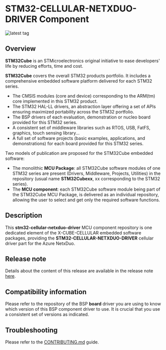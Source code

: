 # STM32-CELLULAR-NETXDUO-DRIVER Component

![latest tag](https://img.shields.io/github/v/tag/STMicroelectronics/stm32-cellular-netxduo-driver.svg?color=brightgreen)

## Overview

**STM32Cube** is an STMicroelectronics original initiative to ease developers' life by reducing efforts, time and cost.

**STM32Cube** covers the overall STM32 products portfolio. It includes a comprehensive embedded software platform delivered for each STM32 series.
   * The CMSIS modules (core and device) corresponding to the ARM(tm) core implemented in this STM32 product.
   * The STM32 HAL-LL drivers, an abstraction layer offering a set of APIs ensuring maximized portability across the STM32 portfolio.
   * The BSP drivers of each evaluation, demonstration or nucleo board provided for this STM32 series.
   * A consistent set of middleware libraries such as RTOS, USB, FatFS, graphics, touch sensing library...
   * A full set of software projects (basic examples, applications, and demonstrations) for each board provided for this STM32 series.

Two models of publication are proposed for the STM32Cube embedded software:
   * The monolithic **MCU Package**: all STM32Cube software modules of one STM32 series are present (Drivers, Middleware, Projects, Utilities) in the repository (usual name **STM32Cubexx**, xx corresponding to the STM32 series).
   * The **MCU component**: each STM32Cube software module being part of the STM32Cube MCU Package, is delivered as an individual repository, allowing the user to select and get only the required software functions.

## Description

This **stm32-cellular-netxduo-driver** MCU component repository is one dedicated element of the X-CUBE-CELLULAR embedded software packages, providing the **STM32-CELLULAR-NETXDUO-DRIVER** cellular driver part for the Azure NetxDuo.

## Release note

Details about the content of this release are available in the release note [here](https://htmlpreview.github.io/?https://github.com/STMicroelectronics/stm32-cellular-netxduo-driver/blob/main/Release_Notes.html).

## Compatibility information

Please refer to the repository of the BSP **board** driver you are using to know which version of this BSP component driver to use. It is crucial that you use a consistent set of versions as indicated.

## Troubleshooting

Please refer to the [CONTRIBUTING.md](CONTRIBUTING.md) guide.
